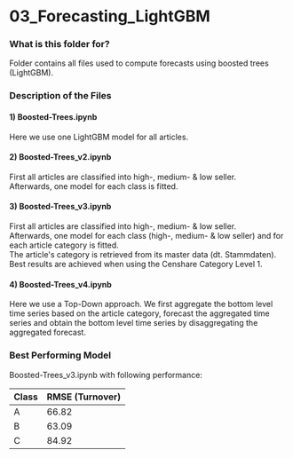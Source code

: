 # 03_Forecasting_LightGBM #

### What is this folder for? ###

Folder contains all files used to compute forecasts using boosted trees (LightGBM).

### Description of the Files ###

#### 1) Boosted-Trees.ipynb
Here we use one LightGBM model for all articles.

#### 2) Boosted-Trees_v2.ipynb
First all articles are classified into high-, medium- & low seller.  
Afterwards, one model for each class is fitted.


#### 3) Boosted-Trees_v3.ipynb
First all articles are classified into high-, medium- & low seller.  
Afterwards, one model for each class (high-, medium- & low seller) and for each article category is fitted.  
The article's category is retrieved from its master data (dt. Stammdaten).  
Best results are achieved when using the Censhare Category Level 1. 


#### 4) Boosted-Trees_v4.ipynb
Here we use a Top-Down approach. We first aggregate the bottom level time series based on the article category, forecast the aggregated time series and obtain the bottom level time series by disaggregating the aggregated forecast.


### Best Performing Model ###
Boosted-Trees_v3.ipynb with following performance:

Class | RMSE (Turnover)
--- | --- | 
A | 66.82
B | 63.09 
C | 84.92 
 




